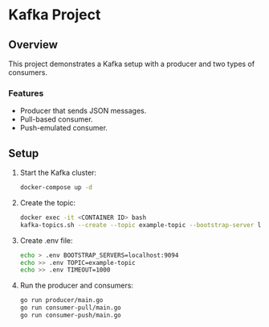 # Kafka Project

## Overview

This project demonstrates a Kafka setup with a producer and two types of consumers.

### Features
- Producer that sends JSON messages.
- Pull-based consumer.
- Push-emulated consumer.

## Setup

1. Start the Kafka cluster:
    ```bash
    docker-compose up -d
    ```

2. Create the topic:
    ```bash
    docker exec -it <CONTAINER ID> bash
    kafka-topics.sh --create --topic example-topic --bootstrap-server localhost:9092 --partitions 3 --replication-factor 2
    ```
3. Create .env file:

    ```bash
    echo > .env BOOTSTRAP_SERVERS=localhost:9094
    echo >> .env TOPIC=example-topic
    echo >> .env TIMEOUT=1000
    ```

4. Run the producer and consumers:
    ```bash
    go run producer/main.go
    go run consumer-pull/main.go
    go run consumer-push/main.go
    ```
